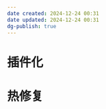 ```yaml
---
date created: 2024-12-24 00:31
date updated: 2024-12-24 00:31
dg-publish: true
---
```


# 插件化

# 热修复

##
